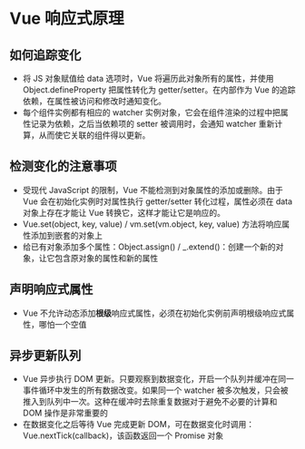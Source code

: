 # Vue 响应式原理

## 如何追踪变化

* 将 JS 对象赋值给 data 选项时，Vue 将遍历此对象所有的属性，并使用 Object.defineProperty 把属性转化为 getter/setter。在内部作为 Vue 的追踪依赖，在属性被访问和修改时通知变化。
* 每个组件实例都有相应的 watcher 实例对象，它会在组件渲染的过程中把属性记录为依赖，之后当依赖项的 setter 被调用时，会通知 watcher 重新计算，从而使它关联的组件得以更新。

## 检测变化的注意事项

* 受现代 JavaScript 的限制，Vue 不能检测到对象属性的添加或删除。由于 Vue 会在初始化实例时对属性执行 getter/setter 转化过程，属性必须在 data 对象上存在才能让 Vue 转换它，这样才能让它是响应的。
* Vue.set(object, key, value) / vm.set(vm.object, key, value) 方法将响应属性添加到嵌套的对象上
* 给已有对象添加多个属性：Object.assign() / _.extend()：创建一个新的对象，让它包含原对象的属性和新的属性

## 声明响应式属性

* Vue 不允许动态添加**根级**响应式属性，必须在初始化实例前声明根级响应式属性，哪怕一个空值

## 异步更新队列

* Vue 异步执行 DOM 更新。只要观察到数据变化，开启一个队列并缓冲在同一事件循环中发生的所有数据改变。如果同一个 watcher 被多次触发，只会被推入到队列中一次。这种在缓冲时去除重复数据对于避免不必要的计算和 DOM 操作是非常重要的
* 在数据变化之后等待 Vue 完成更新 DOM，可在数据变化时调用：Vue.nextTick(callback)，该函数返回一个 Promise 对象
